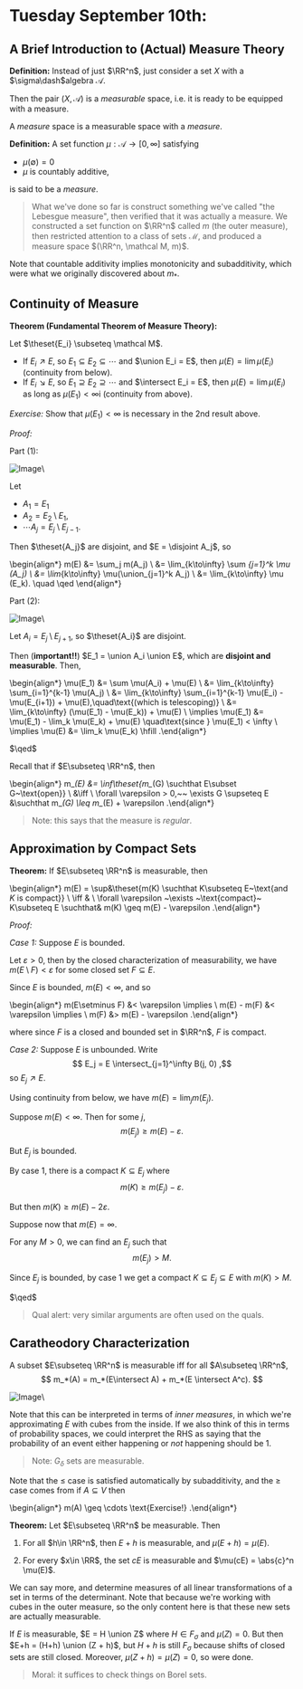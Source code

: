 # Tuesday September 10th: 

## A Brief Introduction to (Actual) Measure Theory

**Definition:**
Instead of just $\RR^n$, just consider a set $X$ with a $\sigma\dash$algebra $\mathcal A$.

Then the pair $(X, \mathcal A)$ is a *measurable* space, i.e. it is ready to be equipped with a measure.

A *measure* space is a measurable space with a *measure*.

**Definition:**
A set function $\mu: \mathcal A \to [0, \infty]$ satisfying

- $\mu(\emptyset) = 0$
- $\mu$ is countably additive,

is said to be a *measure*.

> What we've done so far is construct something we've called "the Lebesgue measure", then verified that it was actually a measure. 
We constructed a set function on $\RR^n$ called $m$ (the outer measure), then restricted attention to a class of sets $\mathcal M$, and produced a measure space $(\RR^n, \mathcal M, m)$.

Note that countable additivity implies monotonicity and subadditivity, which were what we originally discovered about $m_*$.

## Continuity of Measure
**Theorem (Fundamental Theorem of Measure Theory):**

Let $\theset{E_i} \subseteq \mathcal M$.

- If $E_i \nearrow E$, so $E_1 \subseteq E_2 \subseteq \cdots$ and $\union E_i = E$, then $\mu(E) = \lim \mu(E_i)$ (continuity from below).
- If $E_i \searrow E$, so $E_1 \supseteq E_2 \supseteq \cdots$ and $\intersect E_i = E$, then $\mu(E) = \lim \mu(E_i)$ as long as $\mu(E_1) < \infty$i (continuity from above).

*Exercise:*
Show that $\mu(E_1) < \infty$ is necessary in the 2nd result above.

*Proof:*

Part (1):

![Image](figures/2019-09-05-11:20.png)\

Let 

- $A_1 = E_1$
- $A_2 = E_2 \setminus E_1$,
- $\cdots A_j = E_j \setminus E_{j-1}$.


Then $\theset{A_j}$ are disjoint, and $E = \disjoint A_j$, so

\begin{align*}
m(E) &= \sum_j m(A_j) \\
&= \lim_{k\to\infty} \sum _{j=1}^k \mu (A_j) \\
&= \lim_{k\to\infty} \mu(\union_{j=1}^k A_j) \\
&= \lim_{k\to\infty} \mu (E_k). \quad \qed
\end{align*}

Part (2):

![Image](figures/2019-09-05-11:25.png)\

Let $A_i = E_j\setminus E_{j+1}$, so $\theset{A_i}$ are disjoint.

Then (**important!!**) $E_1 = \union A_i \union E$, which are **disjoint and measurable**. Then,

\begin{align*}
\mu(E_1) &= \sum \mu(A_i) + \mu(E) \\
&= \lim_{k\to\infty} \sum_{i=1}^{k-1} \mu(A_j) \\
&= \lim_{k\to\infty} \sum_{i=1}^{k-1} \mu(E_i) - \mu(E_{i+1}) + \mu(E),\quad\text{(which is telescoping)} \\
&= \lim_{k\to\infty} (\mu(E_1) - \mu(E_k)) + \mu(E) \\
\implies \mu(E_1) &= \mu(E_1) - \lim_k \mu(E_k) + \mu(E) \quad\text{since } \mu(E_1) < \infty \\
\implies \mu(E) &= \lim_k \mu(E_k) \hfill
.\end{align*}

$\qed$

Recall that if $E\subseteq \RR^n$, then

\begin{align*}
m_*(E) &= \inf\theset{m_*(G) \suchthat E\subset G~\text{open}} \\
&\iff  \\ 
\forall \varepsilon > 0,~~ \exists G \supseteq E &\suchthat m_*(G) \leq m_*(E) + \varepsilon
.\end{align*}

> Note: this says that the measure is *regular*.

## Approximation by Compact Sets

**Theorem:**
If $E\subseteq \RR^n$ is measurable, then

\begin{align*}
m(E) = \sup&\theset{m(K) \suchthat K\subseteq E~\text{and $K$ is compact}} \\
\iff & \\
\forall \varepsilon ~\exists ~\text{compact}~ K\subseteq E  \suchthat& m(K) \geq m(E) - \varepsilon
.\end{align*}

*Proof:*

*Case 1:* 
Suppose $E$ is bounded.

Let $\varepsilon > 0$, then by the closed characterization of measurability, we have $m(E\setminus F) < \varepsilon$ for some closed set $F\subseteq E$. 

Since $E$ is bounded, $m(E) < \infty$, and so

\begin{align*}
m(E\setminus F) &< \varepsilon  \implies \\
m(E) - m(F) &< \varepsilon \implies \\
m(F) &> m(E) - \varepsilon
.\end{align*}

where since $F$ is a closed and bounded set in $\RR^n$, $F$ is compact.

*Case 2:*
Suppose $E$ is unbounded.
Write 
$$
E_j = E \intersect_{j=1}^\infty B(j, 0)
,$$ 
so $E_j \nearrow E$.

Using continuity from below, we have $m(E) = \lim_j m(E_j)$.

Suppose $m(E) < \infty$.
Then for some $j$, 
$$
m(E_j) \geq m(E) - \varepsilon
.$$

But $E_j$ is bounded.

By case 1, there is a compact $K \subseteq E_j$ where 
$$
m(K) \geq m(E_j) - \varepsilon
.$$

But then $m(K) \geq m(E) - 2\varepsilon$.

Suppose now that $m(E) = \infty$.

For any $M > 0$, we can find an $E_j$ such that 
$$m(E_j) > M.$$ 

Since $E_j$ is bounded, by case 1 we get a compact $K \subseteq E_j \subseteq E$ with $m(K) > M$.

$\qed$

> Qual alert: very similar arguments are often used on the quals.


## Caratheodory Characterization

A subset $E\subseteq \RR^n$ is measurable iff for all $A\subseteq \RR^n$,
$$
m_*(A) = m_*(E\intersect A) + m_*(E \intersect A^c).
$$

![Image](figures/2019-09-05-12:01.png)\

Note that this can be interpreted in terms of *inner measures*, in which we're approximating $E$ with cubes from the inside. If we also think of this in terms of probability spaces, we could interpret the RHS as saying that the probability of an event either happening or *not* happening should be 1.

> Note: $G_\delta$ sets are measurable.

Note that the $\leq$ case is satisfied automatically by subadditivity, and the $\geq$ case comes from if $A\subseteq V$ then

\begin{align*}
m(A) \geq \cdots \text{Exercise!}
.\end{align*}


**Theorem:**
Let $E\subseteq \RR^n$ be measurable. Then

1. For all $h\in \RR^n$, then $E+h$ is measurable, and $\mu(E+h) = \mu(E)$.
  
2. For every $x\in \RR$, the set $cE$ is measurable and $\mu(cE) = \abs{c}^n \mu(E)$.

We can say more, and determine measures of all linear transformations of a set in terms of the determinant. 
Note that because we're working with cubes in the outer measure, so the only content here is that these new sets are actually measurable.

If $E$ is measurable, $E = H \union Z$ where $H \in F_\sigma$ and $\mu(Z) = 0$. 
But then $E+h = (H+h) \union (Z + h)$, but $H+h$ is still $F_\sigma$ because shifts of closed sets are still closed. 
Moreover, $\mu(Z+h) = \mu(Z) = 0$, so were done.

> Moral: it suffices to check things on Borel sets.

